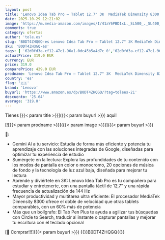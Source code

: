 ```yaml
---
layout: post
title: 'Lenovo Idea Tab Pro – Tablet 12.7" 3K  MediaTek Dimensity 8300  8 GB RAM  256 GB UFS 4.0  144 Hz  Wi-Fi 6E  Bluetooth 5.3  Android 14  Verde - Incluye Pen'
date: 2025-10-29 12:21:02
image: 'https://m.media-amazon.com/images/I/41aY6PBD1xL._SL500_._SL400_.jpg'
comments: true
category: ofertas
author: 'tole.es'
slug: 'B0DT4ZHQGQ-es Lenovo Idea Tab Pro – Tablet 12.7" 3K MediaTek Dimensity...'
sku: 'B0DT4ZHQGQ-es'
tags: [ '62d0fd3a-cf12-47c1-96a1-0dc45b5a4d7c_0','62d0fd3a-cf12-47c1-96a1-0dc45b5a4d7c_4501','Arborist Merchandising Root','Informática','Self Service','Special Features Stores','Tablets','Vuelta al cole: Informática','android','lenovo','🇪🇸', ]
actualPrice: 319.0 EUR
currency: EUR
price: 319.0
comparePrice: 429.0 EUR
prodname: 'Lenovo Idea Tab Pro – Tablet 12.7" 3K  MediaTek Dimensity 8300  8 GB RAM  256 GB UFS 4.0  144 Hz  Wi-Fi 6E  Bluetooth 5.3  Android 14  Verde - Incluye Pen'
country: 'es'
flag: '🇪🇸'
brand: 'Lenovo'
buyurl: 'https://www.amazon.es/dp/B0DT4ZHQGQ/?tag=tolees-21'
descuento: '25.64'
average: '319.0'
---
```


Tienes [{{< param title >}}]({{< param buyurl >}}) aqui!

[![{{< param prodname >}}]({{< param image >}})]({{< param buyurl >}})

🔎:

- Gemini AI a tu servicio: Estudia de forma más eficiente y potencia tu aprendizaje con las soluciones integradas de Google, diseñadas para optimizar tu experiencia de estudio
- Sumérgete en la lectura: Explora las profundidades de tu contenido con los modos de pantalla en color o monocromo, 20 opciones de música de fondo y la tecnología de luz azul baja, diseñada para mejorar tu lectura
- Aprende y diviértete en 3K: Lenovo Idea Tab Pro es tu compañero para estudiar y entretenerte, con una pantalla táctil de 12,7" y una rápida frecuencia de actualización de 144 Hz
- Mayor productividad y multitarea ultra eficiente: El procesador MediaTek Dimensity 8300 ofrece el doble de velocidad que otras tablets comparables, con un 60% más de potencia
- Más que un bolígrafo: El Tab Pen Plus te ayuda a agilizar tus búsquedas con Circle to Search, traducir al instante o capturar pantallas y mejorar tu escritura con el teclado opcional

[🛒 Comprar!!!]({{< param buyurl >}})
{{<world>}}B0DT4ZHQGQ{{</world>}}
